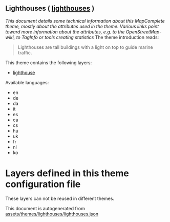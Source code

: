 [//]: # (WARNING: this file is automatically generated. Please find the sources at the bottom and edit those sources)

## Lighthouses ( [lighthouses](https://mapcomplete.org/lighthouses) )
_This document details some technical information about this MapComplete theme, mostly about the attributes used in the theme. Various links point toward more information about the attributes, e.g. to the OpenStreetMap-wiki, to TagInfo or tools creating statistics_
The theme introduction reads:

> Lighthouses are tall buildings with a light on top to guide marine traffic.

This theme contains the following layers:

 - [lighthouse](../Layers/lighthouse.md)

Available languages:

 - en
 - de
 - da
 - it
 - es
 - ca
 - cs
 - hu
 - uk
 - fr
 - nl
 - ko

# Layers defined in this theme configuration file
These layers can not be reused in different themes.


This document is autogenerated from [assets/themes/lighthouses/lighthouses.json](https://source.mapcomplete.org/MapComplete/MapComplete/src/branch/develop/assets/themes/lighthouses/lighthouses.json)

